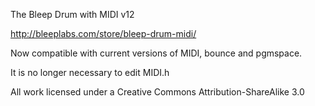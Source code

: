 The Bleep Drum with MIDI v12

http://bleeplabs.com/store/bleep-drum-midi/

Now compatible with current versions of MIDI, bounce and pgmspace.

It is no longer necessary to edit MIDI.h

All work licensed under a Creative Commons Attribution-ShareAlike 3.0
